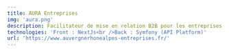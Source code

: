 ```yaml
---
title: AURA Entreprises
img: 'aura.png'
description: Facilitateur de mise en relation B2B pour les entreprises industrielles de la région Auvergne-Rhône-Alpes
technologies: 'Front : NextJs<br />Back : Symfony (API Platform)'
url: 'https://www.auvergnerhonealpes-entreprises.fr/'
---
```

